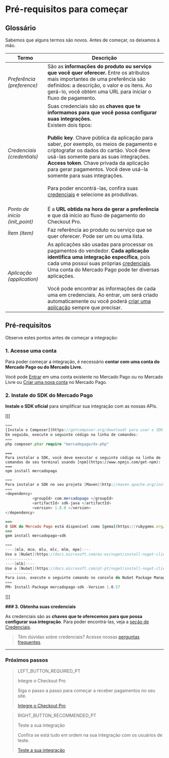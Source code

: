 # Pré-requisitos para começar


## Glossário

Sabemos que alguns termos são novos. Antes de começar, os deixamos à mão.

| Termo | Descrição |
| --- | --- |
| _Preferência (preference)_ | São as **informações do produto ou serviço que você quer oferecer.** Entre os atributos mais importantes de uma preferência são definidos: a descrição, o valor e os itens. Ao gerá-lo, você obtém uma URL para iniciar o fluxo de pagamento. |
| _Credenciais (credentials)_ | Suas credenciais são as **chaves que te informamos para que você possa configurar suas integrações.**<br/>Existem dois tipos:<br/><br/>**Public key**. Chave pública da aplicação para saber, por exemplo, os meios de pagamento e criptografar os dados do cartão. Você deve usá-las somente para as suas integrações.<br/>**Access token**. Chave privada da aplicação para gerar pagamentos. Você deve usá-la somente para suas integrações.<br/><br/>Para poder encontrá-las, confira suas [credenciais]([FAKER][CREDENTIALS][URL]) e selecione as produtivas.<br/><br/> |
| _Ponto de inicio (init_point)_ | É a **URL obtida na hora de gerar a preferência** e que dá início ao fluxo de pagamento do Checkout Pro. |
| _Ítem (ítem)_ | Faz referência ao produto ou serviço que se quer oferecer. Pode ser um ou uma lista. |
| _Aplicação (application)_ | As aplicações são usadas para processar os pagamentos do vendedor. **Cada aplicação identifica uma integração específica**, pois cada uma possui suas próprias [credenciais]([FAKER][CREDENTIALS][URL]). Uma conta do Mercado Pago pode ter diversas aplicações.<br/><br/>Você pode encontrar as informações de cada uma em credenciais. Ao entrar, um será criado automaticamente ou você poderá [criar uma aplicação](https://applications.mercadopago.com) sempre que precisar. |

## Pré-requisitos

Observe estes pontos antes de começar a integração:

### 1. Acesse uma conta
Para poder começar a integração, é necessário **contar com uma conta do Mercado Pago ou do Mercado Livre.**

Você pode [Entrar](https://www.mercadolibre.com/jms/[FAKER][GLOBALIZE][SITE_ID]/lgz/login?platform_id=mp&go=https://www.mercadopago[FAKER][URL][DOMAIN]/developers/pt/guides/online-payments/checkout-pro/previous-requirements) em uma conta existente no Mercado Pago ou no Mercado Livre ou [Criar uma nova conta](https://www.mercadopago[FAKER][URL][DOMAIN]) no Mercado Pago.

### 2. Instale do SDK do Mercado Pago
**Instale o SDK oficial** para simplificar sua integração com as nossas APIs.

[[[
```php
===
[Instale o Composer](https://getcomposer.org/download) para usar o SDK.
Em seguida, execute o seguinte código na linha de comandos:
===
php composer.phar require "mercadopago/dx-php"
```
```node
===
Para instalar o SDK, você deve executar o seguinte código na linha de comandos do seu terminal usando [npm](https://www.npmjs.com/get-npm):
===
npm install mercadopago
```
```java
===
Para instalar o SDK no seu projeto [Maven](http://maven.apache.org/install.html) adicione a seguinte dependência no seu arquivo pom.xml e execute o 'maven install'.
===
<dependency>
            <groupId> com.mercadopago </groupId>
            <artifactId> sdk-java </artifactId>
            <version> 1.8.0 </version>
</dependency>
```
```ruby
===
O SDK do Mercado Pago está disponível como [gema](https://rubygems.org/gems/mercadopago-sdk), para instalá-la, você deve executar o seguinte código na linha de comandos:
===
gem install mercadopago-sdk
```
```csharp
===
----[mla, mco, mlu, mlc, mlm, mpe]----
Use o [NuGet](https://docs.microsoft.com/es-es/nuget/install-nuget-client-tools) para instalar o SDK .NET do Mercado Pago.
------------
----[mlb]----
Use o [NuGet](https://docs.microsoft.com/pt-pt/nuget/install-nuget-client-tools) para instalar o SDK .NET do Mercado Pago.
------------
Para isso, execute o seguinte comando no console do NuGet Package Manager:
===
PM> Install-Package mercadopago-sdk -Version 1.0.57
```
]]]

**### 3. Obtenha suas credenciais**

As credenciais são as **chaves que te oferecemos para que possa configurar sua integração**. 
Para poder encontrá-las, veja a [seção de Credenciais]([FAKER][CREDENTIALS][URL]).

> Têm dúvidas sobre credenciais? Acesse nossas [perguntas frequentes](https://www.mercadopago[FAKER][URL][DOMAIN]/developers/pt/guides/resources/faqs/credentials).

---

### Próximos passos

> LEFT_BUTTON_REQUIRED_PT
>
> Integre o Checkout Pro
>
> Siga o passo a passo para começar a receber pagamentos no seu site.
>
> [Integre o Checkout Pro](https://www.mercadopago[FAKER][URL][DOMAIN]/developers/pt/guides/online-payments/checkout-pro/integration)

> RIGHT_BUTTON_RECOMMENDED_PT
>
> Teste a sua integração
>
> Confira se está tudo em ordem na sua integração com os usuários de teste.
>
> [Teste a sua integração](https://www.mercadopago[FAKER][URL][DOMAIN]/developers/pt/guides/online-payments/checkout-pro/test-integration)
